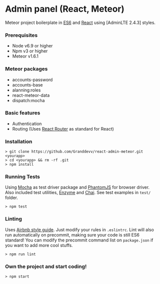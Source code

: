 # Admin panel (React, Meteor)

Meteor project boilerplate in [ES6](https://es6.io/) and [React](https://facebook.github.io/react/) using [AdminLTE 2.4.3] styles.

### Prerequisites
* Node v6.9 or higher
* Npm v3 or higher
* Meteor v1.6.1

### Meteor packages
* accounts-password
* accounts-base
* alanning:roles
* react-meteor-data
* dispatch:mocha

### Basic features
* Authentication
* Routing (Uses [React Router](https://github.com/ReactTraining/react-router) as standard for React)

### Installation
```
> git clone https://github.com/Granddevv/react-admin-meteor.git <yourapp>
> cd <yourapp> && rm -rf .git
> npm install
```

### Running Tests
Using [Mocha](https://mochajs.org/) as test driver package and [PhantomJS](http://phantomjs.org/) for browser driver.
Also included test utilities, [Enzyme](https://github.com/airbnb/enzyme) and [Chai](http://chaijs.com/api/). See test examples in `test/` folder.

```
> npm test
```

### Linting
Uses [Airbnb style guide](https://github.com/airbnb/javascript). Just modify your rules in `.eslintrc`.
Lint will also run automatically on precommit, making sure your code is still ES6 standard! You can modify the precommit command list on `package.json` if you want to add more cool stuffs.

```
> npm run lint
```

### Own the project and start coding!
```
> npm start
```
